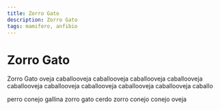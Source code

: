 ```yaml
---
title: Zorro Gato
description: Zorro Gato
tags: mamifero, anfibio
---
```


# Zorro Gato

Zorro Gato oveja caballooveja caballooveja caballooveja caballooveja caballooveja caballooveja caballooveja caballooveja caballooveja caballo

perro conejo gallina zorro gato cerdo zorro conejo conejo oveja